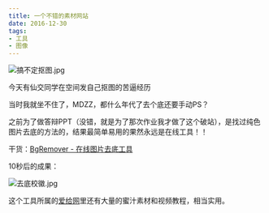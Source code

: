 ```yaml
---
title: 一个不错的素材网站
date: 2016-12-30
tags:
- 工具
- 图像
---
```


![搞不定抠图.jpg](http://storage.live.com/items/3550ADEE9AFF19FD!99492:/TLnEIjlPvA8V6fe.jpg?authkey=AIbyrqnS5z58phc)

今天有仙交同学在空间发自己抠图的苦逼经历

当时我就坐不住了，MDZZ，都什么年代了去个底还要手动PS？

之前为了做答辩PPT（没错，就是为了那次作业我才做了这个破站），是找过纯色图片去底的方法的，结果最简单易用的果然永远是在线工具！！

干货：[BgRemover - 在线图片去底工具](http://www.aigei.com/bgremover)

10秒后的成果：

![去底校徽.jpg](http://storage.live.com/items/3550ADEE9AFF19FD!99493:/DQq1RFeETnkP9or.jpg?authkey=AIbyrqnS5z58phc)

这个工具所属的[爱给网](http://www.aigei.com/)里还有大量的蜜汁素材和视频教程，相当实用。
